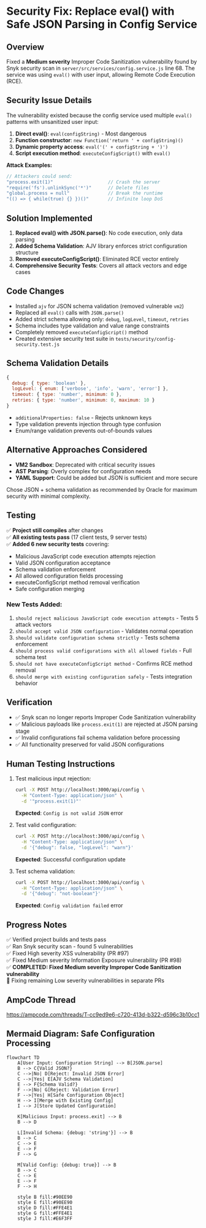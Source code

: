 # Security Fix: Replace eval() with Safe JSON Parsing in Config Service

## Overview
Fixed a **Medium severity** Improper Code Sanitization vulnerability found by Snyk security scan in `server/src/services/config.service.js` line 68. The service was using `eval()` with user input, allowing Remote Code Execution (RCE).

## Security Issue Details
The vulnerability existed because the config service used multiple `eval()` patterns with unsanitized user input:

1. **Direct eval()**: `eval(configString)` - Most dangerous
2. **Function constructor**: `new Function('return ' + configString)()` 
3. **Dynamic property access**: `eval('(' + configString + ')')`
4. **Script execution method**: `executeConfigScript()` with `eval()`

**Attack Examples:**
```javascript
// Attackers could send:
"process.exit(1)"                    // Crash the server
"require('fs').unlinkSync('*')"      // Delete files
"global.process = null"              // Break the runtime
"(() => { while(true) {} })()"       // Infinite loop DoS
```

## Solution Implemented
1. **Replaced eval() with JSON.parse()**: No code execution, only data parsing
2. **Added Schema Validation**: AJV library enforces strict configuration structure
3. **Removed executeConfigScript()**: Eliminated RCE vector entirely
4. **Comprehensive Security Tests**: Covers all attack vectors and edge cases

## Code Changes
- Installed `ajv` for JSON schema validation (removed vulnerable `vm2`)
- Replaced all `eval()` calls with `JSON.parse()`
- Added strict schema allowing only: `debug`, `logLevel`, `timeout`, `retries`
- Schema includes type validation and value range constraints
- Completely removed `executeConfigScript()` method
- Created extensive security test suite in `tests/security/config-security.test.js`

## Schema Validation Details
```javascript
{
  debug: { type: 'boolean' },
  logLevel: { enum: ['verbose', 'info', 'warn', 'error'] },
  timeout: { type: 'number', minimum: 0 },
  retries: { type: 'number', minimum: 0, maximum: 10 }
}
```
- `additionalProperties: false` - Rejects unknown keys
- Type validation prevents injection through type confusion
- Enum/range validation prevents out-of-bounds values

## Alternative Approaches Considered
- **VM2 Sandbox**: Deprecated with critical security issues
- **AST Parsing**: Overly complex for configuration needs
- **YAML Support**: Could be added but JSON is sufficient and more secure

Chose JSON + schema validation as recommended by Oracle for maximum security with minimal complexity.

## Testing
✅ **Project still compiles** after changes  
✅ **All existing tests pass** (17 client tests, 9 server tests)  
✅ **Added 6 new security tests** covering:
- Malicious JavaScript code execution attempts rejection
- Valid JSON configuration acceptance
- Schema validation enforcement
- All allowed configuration fields processing
- executeConfigScript method removal verification
- Safe configuration merging

### New Tests Added:
1. `should reject malicious JavaScript code execution attempts` - Tests 5 attack vectors
2. `should accept valid JSON configuration` - Validates normal operation
3. `should validate configuration schema strictly` - Tests schema enforcement
4. `should process valid configurations with all allowed fields` - Full schema test
5. `should not have executeConfigScript method` - Confirms RCE method removal
6. `should merge with existing configuration safely` - Tests integration behavior

## Verification
- ✅ Snyk scan no longer reports Improper Code Sanitization vulnerability
- ✅ Malicious payloads like `process.exit(1)` are rejected at JSON parsing stage
- ✅ Invalid configurations fail schema validation before processing
- ✅ All functionality preserved for valid JSON configurations

## Human Testing Instructions
1. Test malicious input rejection:
   ```bash
   curl -X POST http://localhost:3000/api/config \
     -H "Content-Type: application/json" \
     -d '"process.exit(1)"'
   ```
   **Expected**: `Config is not valid JSON` error

2. Test valid configuration:
   ```bash
   curl -X POST http://localhost:3000/api/config \
     -H "Content-Type: application/json" \
     -d '{"debug": false, "logLevel": "warn"}'
   ```
   **Expected**: Successful configuration update

3. Test schema validation:
   ```bash
   curl -X POST http://localhost:3000/api/config \
     -H "Content-Type: application/json" \
     -d '{"debug": "not-boolean"}'
   ```
   **Expected**: `Config validation failed` error

## Progress Notes
✅ Verified project builds and tests pass  
✅ Ran Snyk security scan - found 5 vulnerabilities  
✅ Fixed High severity XSS vulnerability (PR #97)  
✅ Fixed Medium severity Information Exposure vulnerability (PR #98)  
✅ **COMPLETED: Fixed Medium severity Improper Code Sanitization vulnerability**  
🔄 Fixing remaining Low severity vulnerabilities in separate PRs  

## AmpCode Thread
https://ampcode.com/threads/T-cc9ed9e6-c720-413d-b322-d596c3b10cc1

## Mermaid Diagram: Safe Configuration Processing

```mermaid
flowchart TD
    A[User Input: Configuration String] --> B[JSON.parse]
    B --> C{Valid JSON?}
    C -->|No| D[Reject: Invalid JSON Error]
    C -->|Yes| E[AJV Schema Validation]
    E --> F{Schema Valid?}
    F -->|No| G[Reject: Validation Error]
    F -->|Yes| H[Safe Configuration Object]
    H --> I[Merge with Existing Config]
    I --> J[Store Updated Configuration]
    
    K[Malicious Input: process.exit] --> B
    B --> D
    
    L[Invalid Schema: {debug: 'string'}] --> B
    B --> C
    C --> E
    E --> F
    F --> G
    
    M[Valid Config: {debug: true}] --> B
    B --> C
    C --> E
    E --> F
    F --> H
    
    style B fill:#90EE90
    style E fill:#90EE90
    style D fill:#FFE4E1
    style G fill:#FFE4E1
    style J fill:#E6F3FF
```
